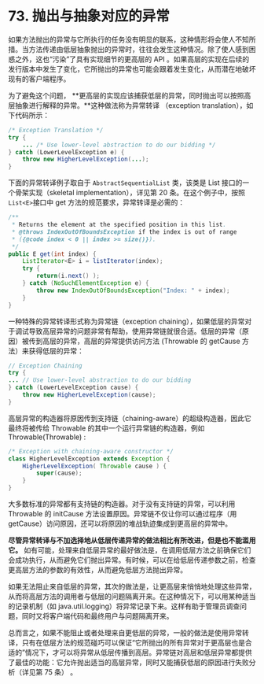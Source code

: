 # 73. 抛出与抽象对应的异常

如果方法抛出的异常与它所执行的任务没有明显的联系，这种情形将会使人不知所措。当方法传递由低层抽象抛出的异常时，往往会发生这种情况。除了使人感到困惑之外，这也“污染”了具有实现细节的更高层的 API 。如果高层的实现在后续的发行版本中发生了变化，它所抛出的异常也可能会跟着发生变化，从而潜在地破坏现有的客户端程序。

为了避免这个问题， **更高层的实现应该捕获低层的异常，同时抛出可以按照高层抽象进行解释的异常。**这种做法称为异常转译 （exception translation），如下代码所示：

```java
/* Exception Translation */
try {
    ... /* Use lower-level abstraction to do our bidding */
} catch (LowerLevelException e) {
    throw new HigherLevelException(...);
}
```

下面的异常转译例子取自于 `AbstractSequentialList` 类，该类是 List 接口的一个骨架实现（skeletal implementation），详见第 20 条。在这个例子中，按照`List<E>`接口中 get 方法的规范要求，异常转译是必需的：

```java
/**
 * Returns the element at the specified position in this list.
 * @throws IndexOutOfBoundsException if the index is out of range
 * ({@code index < 0 || index >= size()}).
 */
public E get(int index) {
    ListIterator<E> i = listIterator(index);
    try {
        return(i.next() );
    } catch (NoSuchElementException e) {
        throw new IndexOutOfBoundsException("Index: " + index);
    }
}
```

一种特殊的异常转译形式称为异常链（exception chaining），如果低层的异常对于调试导致高层异常的问题非常有帮助，使用异常链就很合适。低层的异常（原因）被传到高层的异常，高层的异常提供访问方法 \(Throwable 的 getCause 方法）来获得低层的异常：

```java
// Exception Chaining
try {
... // Use lower-level abstraction to do our bidding
} catch (LowerLevelException cause) {
    throw new HigherLevelException(cause);
}
```

高层异常的构造器将原因传到支持链（chaining-aware）的超级构造器，因此它最终将被传给 Throwable 的其中一个运行异常链的构造器，例如 Throwable\(Throwable\) :

```java
/* Exception with chaining-aware constructor */
class HigherLevelException extends Exception {
    HigherLevelException( Throwable cause ) {
        super(cause);
    }
}
```

大多数标准的异常都有支持链的构造器。对于没有支持链的异常，可以利用 Throwable 的 initCause 方法设置原因。异常链不仅让你可以通过程序（用 getCause）访问原因，还可以将原因的堆战轨迹集成到更高层的异常中。

**尽管异常转译与不加选择地从低层传递异常的做法相比有所改进，但是也不能滥用它。** 如有可能，处理来自低层异常的最好做法是，在调用低层方法之前确保它们会成功执行，从而避免它们抛出异常。有时候，可以在给低层传递参数之前，检查更高层方法的参数的有效性，从而避免低层方法抛出异常。

如果无法阻止来自低层的异常，其次的做法是，让更高层来悄悄地处理这些异常，从而将高层方法的调用者与低层的问题隔离开来。在这种情况下，可以用某种适当的记录机制（如 java.util.logging）将异常记录下来。这样有助于管理员调查问题，同时又将客户端代码和最终用户与问题隔离开来。

总而言之，如果不能阻止或者处理来自更低层的异常，一般的做法是使用异常转译，只有在低层方法的规范碰巧可以保证“它所抛出的所有异常对于更高层也是合适的”情况下，才可以将异常从低层传播到高层。异常链对高层和低层异常都提供了最佳的功能：它允许抛出适当的高层异常，同时又能捕获低层的原因进行失败分析（详见第 75 条） 。

